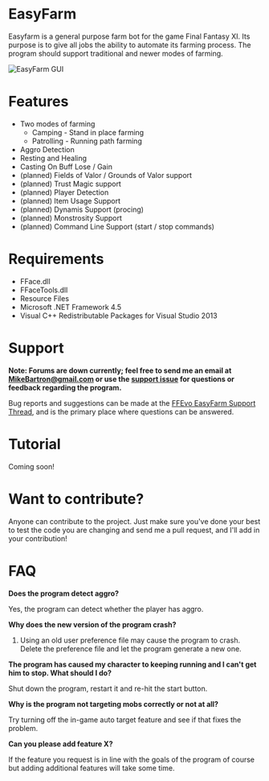 # EasyFarm
Easyfarm is a general purpose farm bot for the game Final Fantasy XI. Its purpose is to give all jobs the ability to automate its farming process. The program should support traditional and newer modes of farming. 

![EasyFarm GUI](http://i.imgur.com/pcrEm66.png)

# Features
* Two modes of farming
  * Camping - Stand in place farming
  * Patrolling - Running path farming
* Aggro Detection
* Resting and Healing
* Casting On Buff Lose / Gain
* (planned) Fields of Valor / Grounds of Valor support
* (planned) Trust Magic support
* (planned) Player Detection
* (planned) Item Usage Support 
* (planned) Dynamis Support (procing)
* (planned) Monstrosity Support
* (planned) Command Line Support (start / stop commands)

# Requirements
* FFace.dll
* FFaceTools.dll
* Resource Files
* Microsoft .NET Framework 4.5
* Visual C++ Redistributable Packages for Visual Studio 2013

# Support
**Note: Forums are down currently; feel free to send me an email at MikeBartron@gmail.com or use the [support issue](https://github.com/EasyFarm/EasyFarm/issues/130) for questions or feedback regarding the program.**

Bug reports and suggestions can be made at the [FFEvo EasyFarm Support Thread](http://www.ffevo.net/topic/3137-easyfarm/), and is the primary place where questions can be answered.  

# Tutorial
Coming soon!

# Want to contribute?
Anyone can contribute to the project. Just make sure you've done your best to test the code you are changing and send me a pull request, and I'll add in your contribution!

# FAQ
**Does the program detect aggro?**

Yes, the program can detect whether the player has aggro.

**Why does the new version of the program crash?**

1. Using an old user preference file may cause the program to crash. Delete the preference file and let the program generate a new one. 

**The program has caused my character to keeping running and I can't get him to stop. What should I do?**

Shut down the program, restart it and re-hit the start button.

**Why is the program not targeting mobs correctly or not at all?**

Try turning off the in-game auto target feature and see if that fixes the problem. 

**Can you please add feature X?**

If the feature you request is in line with the goals of the program of course but adding additional features will take some time. 